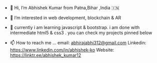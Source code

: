 - 👋 Hi, I’m Abhishek Kumar from Patna,Bihar ,India 🇮🇳
- 👀 I’m interested in web development, blockchain & AR
- 🌱 currently i am learning javascript & bootstrap. i am done with intermediate html5 & css3 . you can check my projects pinned below

- 📫 How to reach me ...
 email: abhirajabhi312@gmail.com
 Linkedin: https://www.linkedin.com/in/abhishek-ko
 Website: https://linktr.ee/abhishek_kumar12

<!---
abhiraj-ku/abhiraj-ku is a ✨ special ✨ repository because its `README.md` (this file) appears on your GitHub profile.
You can click the Preview link to take a look at your changes.
--->
